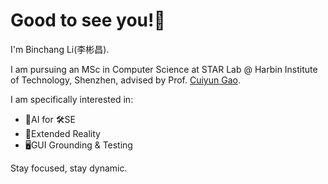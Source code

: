 # Good to see you!🤗

I'm Binchang Li(李彬昌). 

I am pursuing an MSc in Computer Science at STAR Lab @ Harbin Institute of Technology, Shenzhen, advised by Prof. [Cuiyun Gao](https://cuiyungao.github.io). 

I am specifically interested in:

- 🤖AI for 🛠️SE
- 🥽Extended Reality
- 🖥️GUI Grounding & Testing

Stay focused, stay dynamic.
